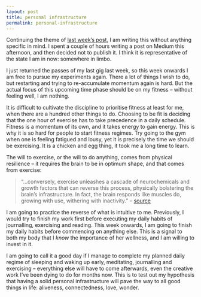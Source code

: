 ```yaml
---
layout: post
title: personal infrastructure
permalink: personal-infrastructure
---
```

Continuing the theme of [last week’s post](http://journal.winnielim.org/blurry-lines), I am writing this without anything specific in mind. I spent a couple of hours writing a post on Medium this afternoon, and then decided not to publish it. I think it is representative of the state I am in now: somewhere in limbo. 

I just returned the passes of my last gig last week, so this week onwards I am free to pursue my experiments again. There a lot of things I wish to do, but restarting and trying to re-accumulate momentum again is hard. But the actual focus of this upcoming time phase should be on my fitness – without feeling well, I am nothing. 

It is difficult to cultivate the discipline to prioritise fitness at least for me, when there are a hundred other things to do. Choosing to be fit is deciding that the one hour of exercise has to take precedence in a daily schedule. Fitness is a momentum of its own, and it takes energy to gain energy. This is why it is so hard for people to start fitness regimes. Try going to the gym when one is feeling fatigued and lousy, yet it is precisely the time we should be exercising. It is a chicken and egg thing, it took me a long time to learn. 

The will to exercise, or the will to do anything, comes from physical resilience – it requires the brain to be in optimum shape, and that comes from exercise:

> “…conversely, exercise unleashes a cascade of neurochemicals and growth factors that can reverse this process, physically bolstering the brain’s infrastructure. In fact, the brain responds like muscles do, growing with use, withering with inactivity.” – [source](https://www.goodreads.com/book/show/8126136-spark)

I am going to practice the reverse of what is intuitive to me. Previously, I would try to finish my work first before executing my daily habits of journalling, exercising and reading. This week onwards, I am going to finish my daily habits before commencing on anything else. This is a signal to both my body that I _know_ the importance of her wellness, and I am willing to invest in it.

I am going to call it a good day if I manage to complete my planned daily regime of sleeping and waking up early, meditating, journalling and exercising – everything else will have to come afterwards, even the creative work I’ve been dying to do for months now. This is to test out my hypothesis that having a solid personal infrastructure will pave the way to all good things in life: aliveness, connectedness, love, wonder.
